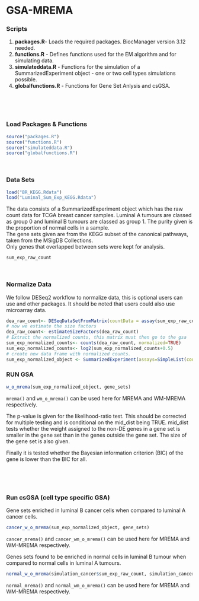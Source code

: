 # GSA-MREMA

### Scripts
1. **packages.R**- Loads the required packages. BiocManager version 3.12 needed.
2. **functions.R** - Defines functions used for the EM algorithm and for simulating data.
3. **simulateddata.R** - Functions for the simulation of a SummarizedExperiment object - one or two cell types simulations possible.
4. **globalfunctions.R** - Functions for Gene Set Anlysis and csGSA. 

&nbsp;

&nbsp;


### Load Packages & Functions 
```R 
source("packages.R")
source("functions.R")
source("simulateddata.R")
source("globalfunctions.R")
```


&nbsp;
&nbsp;

### Data Sets

```R
load("BR_KEGG.Rdata")
load("Luminal_Sum_Exp_KEGG.Rdata")
```

The data consists of a SummarizedExperiment object which has the raw count data for TCGA breast cancer samples. Luminal A tumours are classed as group 0 and luminal B tumours are classed as group 1. The purity given is the proportion of normal cells in a sample.  
The gene sets given are from the KEGG subset of the canonical pathways, taken from the MSigDB Collections.  
Only genes that overlapped between sets were kept for analysis.  

```R
sum_exp_raw_count
```



&nbsp;

### Normalize Data
We follow DESeq2 workflow to normalize data, this is optional users can use and other packages. It should be noted that users could also use microarray data.

```R
dea_raw_count<- DESeqDataSetFromMatrix(countData = assay(sum_exp_raw_count), colData = colData(sum_exp_raw_count), design = ~ GROUP)
# now we estimate the size factors
dea_raw_count<- estimateSizeFactors(dea_raw_count)
# Extract the normalized counts, this matrix must then go to the gsa
sum_exp_normalized_counts<- counts(dea_raw_count, normalized=TRUE)
sum_exp_normalized_counts<- log2(sum_exp_normalized_counts+0.5)
# create new data frame with normalized counts.
sum_exp_normalized_object <- SummarizedExperiment(assays=SimpleList(counts=sum_exp_normalized_counts), colData=colData(sum_exp_raw_count), rowData=DataFrame(rownames(sum_exp_normalized_counts)))
```

### RUN GSA

```R
w_o_mrema(sum_exp_normalized_object, gene_sets)
```

`mrema()` and `wm_o_mrema()` can be used here for MREMA and WM-MREMA respectively. 

The p-value is given for the likelihood-ratio test. This should be corrected for multiple testing and is conditional on the mid_dist being TRUE. mid_dist tests whether the weight assigned to the non-DE genes in a gene set is smaller in the gene set than in the genes outside the gene set.
The size of the gene set is also given.

Finally it is tested whether the Bayesian information criterion (BIC) of the gene is lower than the BIC for all.


&nbsp;

&nbsp;

### Run csGSA (cell type specific GSA)

Gene sets enriched in luminal B cancer cells when compared to luminal A cancer cells.

```R
cancer_w_o_mrema(sum_exp_normalized_object, gene_sets)
```
`cancer_mrema()` and `cancer_wm_o_mrema()` can be used here for MREMA and WM-MREMA respectively.
&nbsp;

Genes sets found to be enriched in normal cells in luminal B tumour when compared to normal cells in luminal A tumours.

```R
normal_w_o_mrema(simulation_cancer$sum_exp_raw_count, simulation_cancer$raw.gs)
```
`normal_mrema()` and `normal_wm_o_mrema()` can be used here for MREMA and WM-MREMA respectively.




